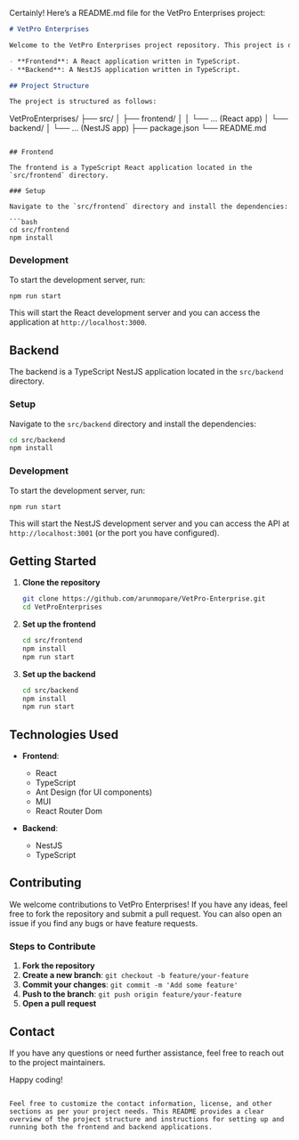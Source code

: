 Certainly! Here’s a README.md file for the VetPro Enterprises project:

```markdown
# VetPro Enterprises

Welcome to the VetPro Enterprises project repository. This project is divided into two main parts:

- **Frontend**: A React application written in TypeScript.
- **Backend**: A NestJS application written in TypeScript.

## Project Structure

The project is structured as follows:

```
VetProEnterprises/
├── src/
│   ├── frontend/
│   │   └── ... (React app)
│   └── backend/
│       └── ... (NestJS app)
├── package.json
└── README.md
```

## Frontend

The frontend is a TypeScript React application located in the `src/frontend` directory.

### Setup

Navigate to the `src/frontend` directory and install the dependencies:

```bash
cd src/frontend
npm install
```

### Development

To start the development server, run:

```bash
npm run start
```

This will start the React development server and you can access the application at `http://localhost:3000`.

## Backend

The backend is a TypeScript NestJS application located in the `src/backend` directory.

### Setup

Navigate to the `src/backend` directory and install the dependencies:

```bash
cd src/backend
npm install
```

### Development

To start the development server, run:

```bash
npm run start
```

This will start the NestJS development server and you can access the API at `http://localhost:3001` (or the port you have configured).

## Getting Started

1. **Clone the repository**

    ```bash
    git clone https://github.com/arunmopare/VetPro-Enterprise.git
    cd VetProEnterprises
    ```

2. **Set up the frontend**

    ```bash
    cd src/frontend
    npm install
    npm run start
    ```

3. **Set up the backend**

    ```bash
    cd src/backend
    npm install
    npm run start
    ```

## Technologies Used

- **Frontend**:
  - React
  - TypeScript
  - Ant Design (for UI components)
  - MUI
  - React Router Dom

- **Backend**:
  - NestJS
  - TypeScript

## Contributing

We welcome contributions to VetPro Enterprises! If you have any ideas, feel free to fork the repository and submit a pull request. You can also open an issue if you find any bugs or have feature requests.

### Steps to Contribute

1. **Fork the repository**
2. **Create a new branch**: `git checkout -b feature/your-feature`
3. **Commit your changes**: `git commit -m 'Add some feature'`
4. **Push to the branch**: `git push origin feature/your-feature`
5. **Open a pull request**

## Contact

If you have any questions or need further assistance, feel free to reach out to the project maintainers.

Happy coding!

```

Feel free to customize the contact information, license, and other sections as per your project needs. This README provides a clear overview of the project structure and instructions for setting up and running both the frontend and backend applications.